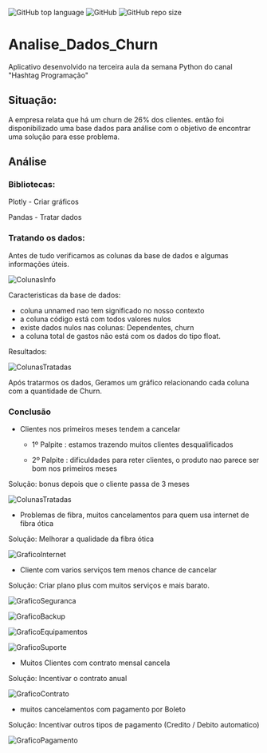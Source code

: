 ![GitHub top language](https://img.shields.io/github/languages/top/Alisson-tech/Analise_Dados_Churn)
![GitHub](https://img.shields.io/github/license/Alisson-tech/Analise_Dados_Churn)
![GitHub repo size](https://img.shields.io/github/repo-size/Alisson-tech/Analise_Dados_Churn)

# Analise_Dados_Churn

Aplicativo desenvolvido na terceira aula da semana Python do canal "Hashtag Programação"

## Situação:

A empresa relata que há um churn de 26% dos clientes. então foi disponibilizado uma base dados para análise 
com o objetivo de encontrar uma solução para esse problema.

## Análise

### Bibliotecas:
Plotly - Criar gráficos

Pandas - Tratar dados

### Tratando os dados:

Antes de tudo verificamos as colunas da base de dados e algumas informações úteis.

![ColunasInfo](https://github.com/Alisson-tech/Analise_Dados_Churn/blob/master/img/colunasInfo.PNG)

Caracteristicas da base de dados:
- coluna unnamed nao tem significado no nosso contexto
- a coluna código está com todos valores nulos
- existe dados nulos nas colunas: Dependentes, churn
- a coluna total de gastos não está com os dados do tipo float.

Resultados:

![ColunasTratadas](https://github.com/Alisson-tech/Analise_Dados_Churn/blob/master/img/colunasTratadas.PNG)

Após tratarmos os dados, Geramos um gráfico relacionando cada coluna com a quantidade de Churn.

### Conclusão 

- Clientes nos primeiros meses tendem a cancelar 
  - 1º Palpite : estamos trazendo muitos clientes desqualificados

  - 2º Palpite : dificuldades para reter clientes, o produto nao parece ser bom nos primeiros meses

Solução: bonus depois que o cliente passa de 3 meses

![ColunasTratadas](https://github.com/Alisson-tech/Analise_Dados_Churn/blob/master/img/grafico-Meses.PNG)

- Problemas de fibra, muitos cancelamentos para quem usa internet de fibra ótica

Solução: Melhorar a qualidade da fibra ótica

![GraficoInternet](https://github.com/Alisson-tech/Analise_Dados_Churn/blob/master/img/grafico-internet.PNG)

- Cliente com varios serviços tem menos chance de cancelar

Solução: Criar plano plus com muitos serviços e mais barato.

![GraficoSeguranca](https://github.com/Alisson-tech/Analise_Dados_Churn/blob/master/img/grafico_seguranca.PNG)

![GraficoBackup](https://github.com/Alisson-tech/Analise_Dados_Churn/blob/master/img/grafico-backup.PNG)

![GraficoEquipamentos](https://github.com/Alisson-tech/Analise_Dados_Churn/blob/master/img/grafico-equipamentos.PNG)

![GraficoSuporte](https://github.com/Alisson-tech/Analise_Dados_Churn/blob/master/img/grafico-suporte.PNG)

- Muitos Clientes com contrato mensal cancela

Solução: Incentivar o contrato anual

![GraficoContrato](https://github.com/Alisson-tech/Analise_Dados_Churn/blob/master/img/grafico-contrato.PNG)

- muitos cancelamentos com pagamento por Boleto

Solução: Incentivar outros tipos de pagamento (Credito / Debito automatico)
 
![GraficoPagamento](https://github.com/Alisson-tech/Analise_Dados_Churn/blob/master/img/grafico-pagamento.PNG)

